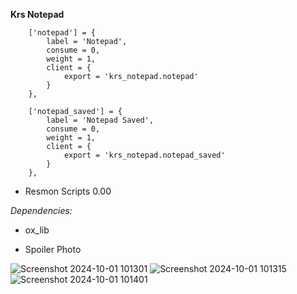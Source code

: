 **Krs Notepad**

```
	['notepad'] = {
		label = 'Notepad',
		consume = 0,
		weight = 1,
		client = {
			export = 'krs_notepad.notepad'
		}
	},

	['notepad_saved'] = {
		label = 'Notepad Saved',
		consume = 0,
		weight = 1,
		client = {
			export = 'krs_notepad.notepad_saved'
		}
	},
```
* Resmon Scripts  0.00 

*Dependencies:*
- ox_lib

* Spoiler Photo

![Screenshot 2024-10-01 101301](https://github.com/user-attachments/assets/82912ce0-d636-465b-9d8c-3f7308b61f69)
![Screenshot 2024-10-01 101315](https://github.com/user-attachments/assets/6cfd10f1-9953-4f33-9e05-8df5febad14e)
![Screenshot 2024-10-01 101401](https://github.com/user-attachments/assets/e58e1a98-5bf0-4e8d-b178-402bfab2a5f4)
